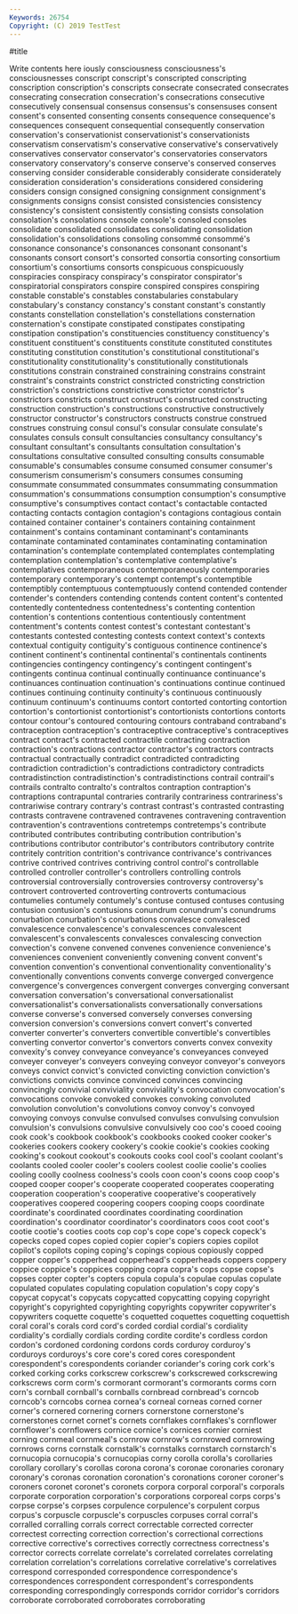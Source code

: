 ```yaml
---
Keywords: 26754
Copyright: (C) 2019 TestTest
---
```


#title

Write contents here
iously consciousness consciousness's consciousnesses
conscript conscript's conscripted conscripting conscription conscription's conscripts consecrate consecrated consecrates
consecrating consecration consecration's consecrations consecutive consecutively consensual consensus consensus's consensuses
consent consent's consented consenting consents consequence consequence's consequences consequent consequential
consequently conservation conservation's conservationist conservationist's conservationists conservatism conservatism's conservative conservative's
conservatively conservatives conservator conservator's conservatories conservators conservatory conservatory's conserve conserve's
conserved conserves conserving consider considerable considerably considerate considerately consideration consideration's
considerations considered considering considers consign consigned consigning consignment consignment's consignments
consigns consist consisted consistencies consistency consistency's consistent consistently consisting consists
consolation consolation's consolations console console's consoled consoles consolidate consolidated consolidates
consolidating consolidation consolidation's consolidations consoling consommé consommé's consonance consonance's consonances
consonant consonant's consonants consort consort's consorted consortia consorting consortium consortium's
consortiums consorts conspicuous conspicuously conspiracies conspiracy conspiracy's conspirator conspirator's conspiratorial
conspirators conspire conspired conspires conspiring constable constable's constables constabularies constabulary
constabulary's constancy constancy's constant constant's constantly constants constellation constellation's constellations
consternation consternation's constipate constipated constipates constipating constipation constipation's constituencies constituency
constituency's constituent constituent's constituents constitute constituted constitutes constituting constitution constitution's
constitutional constitutional's constitutionality constitutionality's constitutionally constitutionals constitutions constrain constrained constraining
constrains constraint constraint's constraints constrict constricted constricting constriction constriction's constrictions
constrictive constrictor constrictor's constrictors constricts construct construct's constructed constructing construction
construction's constructions constructive constructively constructor constructor's constructors constructs construe construed
construes construing consul consul's consular consulate consulate's consulates consuls consult
consultancies consultancy consultancy's consultant consultant's consultants consultation consultation's consultations consultative
consulted consulting consults consumable consumable's consumables consume consumed consumer consumer's
consumerism consumerism's consumers consumes consuming consummate consummated consummates consummating consummation
consummation's consummations consumption consumption's consumptive consumptive's consumptives contact contact's contactable
contacted contacting contacts contagion contagion's contagions contagious contain contained container
container's containers containing containment containment's contains contaminant contaminant's contaminants contaminate
contaminated contaminates contaminating contamination contamination's contemplate contemplated contemplates contemplating contemplation
contemplation's contemplative contemplative's contemplatives contemporaneous contemporaneously contemporaries contemporary contemporary's contempt
contempt's contemptible contemptibly contemptuous contemptuously contend contended contender contender's contenders
contending contends content content's contented contentedly contentedness contentedness's contenting contention
contention's contentions contentious contentiously contentment contentment's contents contest contest's contestant
contestant's contestants contested contesting contests context context's contexts contextual contiguity
contiguity's contiguous continence continence's continent continent's continental continental's continentals continents
contingencies contingency contingency's contingent contingent's contingents continua continual continually continuance
continuance's continuances continuation continuation's continuations continue continued continues continuing continuity
continuity's continuous continuously continuum continuum's continuums contort contorted contorting contortion
contortion's contortionist contortionist's contortionists contortions contorts contour contour's contoured contouring
contours contraband contraband's contraception contraception's contraceptive contraceptive's contraceptives contract contract's
contracted contractile contracting contraction contraction's contractions contractor contractor's contractors contracts
contractual contractually contradict contradicted contradicting contradiction contradiction's contradictions contradictory contradicts
contradistinction contradistinction's contradistinctions contrail contrail's contrails contralto contralto's contraltos contraption
contraption's contraptions contrapuntal contraries contrarily contrariness contrariness's contrariwise contrary contrary's
contrast contrast's contrasted contrasting contrasts contravene contravened contravenes contravening contravention
contravention's contraventions contretemps contretemps's contribute contributed contributes contributing contribution contribution's
contributions contributor contributor's contributors contributory contrite contritely contrition contrition's contrivance
contrivance's contrivances contrive contrived contrives contriving control control's controllable controlled
controller controller's controllers controlling controls controversial controversially controversies controversy controversy's
controvert controverted controverting controverts contumacious contumelies contumely contumely's contuse contused
contuses contusing contusion contusion's contusions conundrum conundrum's conundrums conurbation conurbation's
conurbations convalesce convalesced convalescence convalescence's convalescences convalescent convalescent's convalescents convalesces
convalescing convection convection's convene convened convenes convenience convenience's conveniences convenient
conveniently convening convent convent's convention convention's conventional conventionality conventionality's conventionally
conventions convents converge converged convergence convergence's convergences convergent converges converging
conversant conversation conversation's conversational conversationalist conversationalist's conversationalists conversationally conversations converse
converse's conversed conversely converses conversing conversion conversion's conversions convert convert's
converted converter converter's converters convertible convertible's convertibles converting convertor convertor's
convertors converts convex convexity convexity's convey conveyance conveyance's conveyances conveyed
conveyer conveyer's conveyers conveying conveyor conveyor's conveyors conveys convict convict's
convicted convicting conviction conviction's convictions convicts convince convinced convinces convincing
convincingly convivial conviviality conviviality's convocation convocation's convocations convoke convoked convokes
convoking convoluted convolution convolution's convolutions convoy convoy's convoyed convoying convoys
convulse convulsed convulses convulsing convulsion convulsion's convulsions convulsive convulsively coo
coo's cooed cooing cook cook's cookbook cookbook's cookbooks cooked cooker
cooker's cookeries cookers cookery cookery's cookie cookie's cookies cooking cooking's
cookout cookout's cookouts cooks cool cool's coolant coolant's coolants cooled
cooler cooler's coolers coolest coolie coolie's coolies cooling coolly coolness
coolness's cools coon coon's coons coop coop's cooped cooper cooper's
cooperate cooperated cooperates cooperating cooperation cooperation's cooperative cooperative's cooperatively cooperatives
coopered coopering coopers cooping coops coordinate coordinate's coordinated coordinates coordinating
coordination coordination's coordinator coordinator's coordinators coos coot coot's cootie cootie's
cooties coots cop cop's cope cope's copeck copeck's copecks coped
copes copied copier copier's copiers copies copilot copilot's copilots coping
coping's copings copious copiously copped copper copper's copperhead copperhead's copperheads
coppers coppery coppice coppice's coppices copping copra copra's cops copse
copse's copses copter copter's copters copula copula's copulae copulas copulate
copulated copulates copulating copulation copulation's copy copy's copycat copycat's copycats
copycatted copycatting copying copyright copyright's copyrighted copyrighting copyrights copywriter copywriter's
copywriters coquette coquette's coquetted coquettes coquetting coquettish coral coral's corals
cord cord's corded cordial cordial's cordiality cordiality's cordially cordials cording
cordite cordite's cordless cordon cordon's cordoned cordoning cordons cords corduroy
corduroy's corduroys corduroys's core core's cored cores corespondent corespondent's corespondents
coriander coriander's coring cork cork's corked corking corks corkscrew corkscrew's
corkscrewed corkscrewing corkscrews corm corm's cormorant cormorant's cormorants corms corn
corn's cornball cornball's cornballs cornbread cornbread's corncob corncob's corncobs cornea
cornea's corneal corneas corned corner corner's cornered cornering corners cornerstone
cornerstone's cornerstones cornet cornet's cornets cornflakes cornflakes's cornflower cornflower's cornflowers
cornice cornice's cornices cornier corniest corning cornmeal cornmeal's cornrow cornrow's
cornrowed cornrowing cornrows corns cornstalk cornstalk's cornstalks cornstarch cornstarch's cornucopia
cornucopia's cornucopias corny corolla corolla's corollaries corollary corollary's corollas corona
corona's coronae coronaries coronary coronary's coronas coronation coronation's coronations coroner
coroner's coroners coronet coronet's coronets corpora corporal corporal's corporals corporate
corporation corporation's corporations corporeal corps corps's corpse corpse's corpses corpulence
corpulence's corpulent corpus corpus's corpuscle corpuscle's corpuscles corpuses corral corral's
corralled corralling corrals correct correctable corrected correcter correctest correcting correction
correction's correctional corrections corrective corrective's correctives correctly correctness correctness's corrector
corrects correlate correlate's correlated correlates correlating correlation correlation's correlations correlative
correlative's correlatives correspond corresponded correspondence correspondence's correspondences correspondent correspondent's correspondents
corresponding correspondingly corresponds corridor corridor's corridors corroborate corroborated corroborates corroborating
